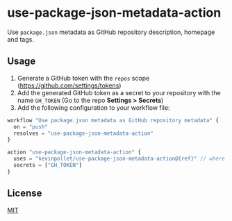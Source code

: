 # use-package-json-metadata-action

Use `package.json` metadata as GitHub repository description, homepage and tags.

## Usage

1. Generate a GitHub token with the `repos` scope (https://github.com/settings/tokens)
2. Add the generated GitHub token as a secret to your repository with the name `GH_TOKEN` (Go to the repo **Settings > Secrets**)
3. Add the following configuration to your workflow file:

```js
workflow "Use package.json metadata as GitHub repository metadata" {
  on = "push"
  resolves = "use-package-json-metadata-action"
}

action "use-package-json-metadata-action" {
  uses = "kevinpollet/use-package-json-metadata-action@{ref}" // where ref is a specific branch, ref, or SHA
  secrets = ["GH_TOKEN"]
}
```

## License

[MIT](./LICENSE.md)
